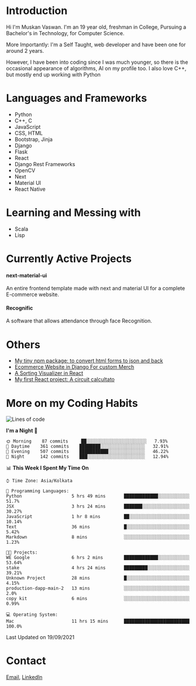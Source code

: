 <!-- - I’m currently working on:
&nbsp;&nbsp;&nbsp;&nbsp;&nbsp;&nbsp; *Circuits*[https://muskanvaswan.github.io/circuits] which, as the name suggests,  is a calculator for solving circuits with ease. This is my first React project
#### I’m currently learning : 
&nbsp;&nbsp;&nbsp;&nbsp;&nbsp;&nbsp; React.js
#### Ask me about:
&nbsp;&nbsp;&nbsp;&nbsp;&nbsp;&nbsp; Anything
#### How to reach me:
&nbsp;&nbsp;&nbsp;&nbsp;&nbsp;&nbsp; Email[mailto:muskanvaswan@gmail.com] LinkedIn[https://www.linkedin.com/in/muskan-vaswan?lipi=urn%3Ali%3Apage%3Ad_flagship3_profile_view_base_contact_details%3B%2FQpdlv5fQ12Ru4DkW2TysA%3D%3D]
#### Pronouns:
&nbsp;&nbsp;&nbsp;&nbsp;&nbsp;&nbsp; Her -->

# Introduction
Hi I'm Muskan Vaswan.
I'm an 19 year old,
freshman in College,
Pursuing a Bachelor's in Technology, for Computer Science.

More Importantly: I'm a Self Taught, web developer and have been one for around 2 years.

However, I have been into coding since I was much younger, so there is the occasional appearance of algorithms, AI on my profile too. I also love C++, but mostly end up working with Python


# Languages and Frameworks

- Python
- C++, C
- JavaScript
- CSS, HTML 
- Bootstrap, Jinja
- Django
- Flask
- React 
- Django Rest Frameworks
- OpenCV
- Next
- Material UI
- React Native

# Learning and Messing with 

- Scala 
- Lisp

# Currently Active Projects

#### next-material-ui
An entire frontend template made with next and material UI for a complete E-commerce website.

#### Recognific
A software that allows attendance through face Recognition.

# Others
- [My tiny npm package: to convert html forms to json and back](https://www.npmjs.com/package/forms-dynamically)
- [Ecommerce Website in Django For custom Merch](https://merch-commerce.herokuapp.com/)
- [A Sorting Visualizer in React](https://muskanvaswan.github.io/SortingVisualizer/)
- [My first React project: A circuit calcultato](https://muskanvaswan.github.io/circuits)

# More on my Coding Habits

<!--START_SECTION:waka-->
![Lines of code](https://img.shields.io/badge/From%20Hello%20World%20I%27ve%20Written-402660%20lines%20of%20code-blue)

**I'm a Night 🦉** 

```text
🌞 Morning    87 commits     ██░░░░░░░░░░░░░░░░░░░░░░░   7.93% 
🌆 Daytime    361 commits    ████████░░░░░░░░░░░░░░░░░   32.91% 
🌃 Evening    507 commits    ███████████░░░░░░░░░░░░░░   46.22% 
🌙 Night      142 commits    ███░░░░░░░░░░░░░░░░░░░░░░   12.94%

```


📊 **This Week I Spent My Time On** 

```text
⌚︎ Time Zone: Asia/Kolkata

💬 Programming Languages: 
Python                   5 hrs 49 mins       █████████████░░░░░░░░░░░░   51.7% 
JSX                      3 hrs 24 mins       ███████░░░░░░░░░░░░░░░░░░   30.27% 
JavaScript               1 hr 8 mins         ██░░░░░░░░░░░░░░░░░░░░░░░   10.14% 
Text                     36 mins             █░░░░░░░░░░░░░░░░░░░░░░░░   5.42% 
Markdown                 8 mins              ░░░░░░░░░░░░░░░░░░░░░░░░░   1.23%

🐱‍💻 Projects: 
WE Google                6 hrs 2 mins        █████████████░░░░░░░░░░░░   53.64% 
stake                    4 hrs 24 mins       █████████░░░░░░░░░░░░░░░░   39.21% 
Unknown Project          28 mins             █░░░░░░░░░░░░░░░░░░░░░░░░   4.15% 
production-dapp-main-2   13 mins             ░░░░░░░░░░░░░░░░░░░░░░░░░   2.0% 
copy kit                 6 mins              ░░░░░░░░░░░░░░░░░░░░░░░░░   0.99%

💻 Operating System: 
Mac                      11 hrs 15 mins      █████████████████████████   100.0%

```


 Last Updated on 19/09/2021
<!--END_SECTION:waka-->

# Contact

[Email](mailto:muskanvaswan@gmail.com), [LinkedIn](https://www.linkedin.com/in/muskan-vaswan?lipi=urn%3Ali%3Apage%3Ad_flagship3_profile_view_base_contact_details%3B%2FQpdlv5fQ12Ru4DkW2TysA%3D%3D)



